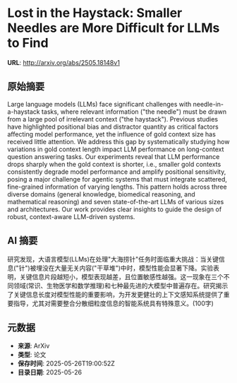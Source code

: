 # Lost in the Haystack: Smaller Needles are More Difficult for LLMs to Find

**URL**: http://arxiv.org/abs/2505.18148v1

## 原始摘要

Large language models (LLMs) face significant challenges with
needle-in-a-haystack tasks, where relevant information ("the needle") must be
drawn from a large pool of irrelevant context ("the haystack"). Previous
studies have highlighted positional bias and distractor quantity as critical
factors affecting model performance, yet the influence of gold context size has
received little attention. We address this gap by systematically studying how
variations in gold context length impact LLM performance on long-context
question answering tasks. Our experiments reveal that LLM performance drops
sharply when the gold context is shorter, i.e., smaller gold contexts
consistently degrade model performance and amplify positional sensitivity,
posing a major challenge for agentic systems that must integrate scattered,
fine-grained information of varying lengths. This pattern holds across three
diverse domains (general knowledge, biomedical reasoning, and mathematical
reasoning) and seven state-of-the-art LLMs of various sizes and architectures.
Our work provides clear insights to guide the design of robust, context-aware
LLM-driven systems.


## AI 摘要

研究发现，大语言模型(LLMs)在处理"大海捞针"任务时面临重大挑战：当关键信息("针")被埋没在大量无关内容("干草堆")中时，模型性能会显著下降。实验表明，关键信息片段越短小，模型表现越差，且位置敏感性越强。这一现象在三个不同领域(常识、生物医学和数学推理)和七种最先进的大模型中普遍存在。研究揭示了关键信息长度对模型性能的重要影响，为开发更健壮的上下文感知系统提供了重要指导，尤其对需要整合分散细粒度信息的智能系统具有特殊意义。(100字)

## 元数据

- **来源**: ArXiv
- **类型**: 论文
- **保存时间**: 2025-05-26T19:00:52Z
- **目录日期**: 2025-05-26
